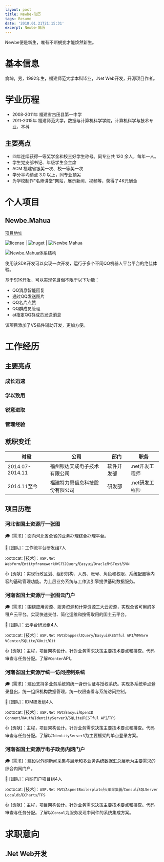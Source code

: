```yaml
---
layout: post
title: Newbe·简历
tags: Resume
date: '2018.01.21T21:15:31'
excerpt: Newbe·简历
---
```


Newbe便是新生，唯有不断蜕变才能焕然新生。

# 基本信息

俞坤，男，1992年生，福建师范大学本科毕业，.Net Web开发，开源项目作者。

# 学业历程

- 2008-2011年 福建省古田县第一中学
- 2011-2015年 福建师范大学，数据与计算机科学学院，计算机科学与技术专业，本科

## 主要亮点

- 四年连续获得一等奖学金和校三好学生称号。同专业共 120 余人，每年一人。
- 学生党支部书记、年级学生会主席
- ACM 福建省银奖一次、校一等奖一次
- 学分平均绩点 3.0 以上，同专业顶尖
- 为学校制作"名师讲堂"网站，展示新闻、视频等，获得了4K元酬金

# 个人项目

## Newbe.Mahua

[项目地址](https://github.com/Newbe36524/Newbe.Mahua.Framework)

![license](https://img.shields.io/github/license/Newbe36524/Newbe.Mahua.Framework.svg?style=flat-square) | ![nuget](https://img.shields.io/nuget/dt/Newbe.Mahua.svg?style=flat-square) | ![Newbe.Mahua](https://img.shields.io/github/stars/Newbe36524/Newbe.Mahua.Framework.svg?style=flat-square&label=Stars)

![Newbe.Mahua体系结构](https://static.oschina.net/uploads/img/201801/10143817_nI7F.png)

使用该SDK开发可以实现一次开发，运行于多个不同QQ机器人平台平台的绝佳体验。

基于SDK开发，可以实现包含但不限于以下功能：

- QQ消息智能回复
- 通过QQ发送图片
- QQ名片点赞
- QQ群成员管理
- at指定QQ群成员发送消息

该项目添加了VS插件辅助开发，更加方便。

# 工作经历

## 主要亮点

### 成长迅速

### 学以致用

### 锐意进取

### 管理经验

## 就职变迁

时段              | 公司              | 部门    | 职务
--------------- | --------------- | ----- | ---------
2014.07-2014.11 | 福州银达天成电子技术有限公司  | 软件开发部 | .net开发工程师
2014.11至今       | 福建特力惠信息科技股份有限公司 | 研发部   | .net研发工程师

## 项目历程

### 河北省国土资源厅一张图

:mortar_board: [需求]：面向河北省全省的业务办理综合办理平台。

:two_men_holding_hands: [团队]：工作流平台研发组7人

:octocat: [技术]：`ASP.Net Webform`/`Entityframework`/`WCF`/`JQuery`/`Easyui`/`Oracle`/`MSTest`/`SVN`

:+1: [贡献]：实现行政区划、组织机构、人员、账号、角色和权限、系统配置等内容的基础管理功能。为上层业务系统与工作流引擎提供基础数据服务。

### 河南省国土资源厅一张图云门户

:mortar_board: [需求]：围绕应用资源、服务资源和计算资源三大云资源，实现全省可用的多租户云平台。实现快速交付、简化运维和按需取用的国土云平台。

:two_men_holding_hands: [团队]：云平台研发组4人

:octocat: [技术]：`ASP.Net MVC`/`Dapper`/`JQuery`/`Easyui`/`RESTful API`/`VMWare VCenter`/`SQLite`/`XUnit`/`Git`

:+1: [贡献]：主程，项目架构设计。针对业务需求决策主要技术要点和排查。代码审查与任务分配。了解`VCenter`API。

### 河南省国土资源厅统一访问控制系统

:mortar_board: [需求]：建设支持多业务系统的统一身份认证与授权系统。实现多系统单点登录登出，统一组织机构数据管理，统一权限查看与系统访问控制。

:two_men_holding_hands: [团队]：IDM研发组4人

:octocat: [技术]：`ASP.Net MVC`/`Easyui`/`OpenID Connent`/`OAuth`/`IdentityServer3`/`SQLite`/`RESTful API`/`TFS`

:+1: [贡献]：主程，项目架构设计。针对业务需求决策主要技术要点和排查。代码审查与任务分配。了解以`IdentityServer3`为主要框架的单点登录方案。

### 河南省国土资源厅电子政务内网门户

:mortar_board: [需求]：建设以外网新闻采集与展示和多业务系统数据汇总展示为主要需求的综合内网门户。

:two_men_holding_hands: [团队]：内网门户项目组4人

:octocat: [技术]：`ASP.Net MVC`/`AspnetBoilerplate`/`火车采集器`/`Consul`/`SQLServer Localdb`/`ECharts`/`TFS`

:+1: [贡献]：主程，项目架构设计。针对业务需求决策主要技术要点和排查。代码审查与任务分配。了解以`Consul`为服务发现中间件的系统集成方案。

# 求职意向

## .Net Web开发
